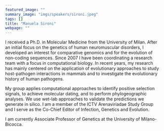 ```yaml
---
featured_image: ""
summary_image: "imgs/speakers/sironi.jpeg"
tags: []
title: "Manuela Sironi"
webpage: ""
---
```


I received a Ph.D. in Molecular Medicine from the University of Milan. After an
initial focus on the genetics of human neuromuscular disorders, I developed an
interest for comparative genomics and for the evolution of non-coding
sequences. Since 2007 I have been coordinating a research team with a focus in
computational biology. In recent years, my research has mainly centered on the
application of evolutionary approaches to study host-pathogen interactions in
mammals and to investigate the evolutionary history of human pathogens. 

My group applies computational approaches to identify positive selection signals,
to achieve molecular dating, and to perform phylogeographic analyses. We use
wet-lab approaches to validate the predictions we generate in silico. I am a
member of the ICTV Arenaviriadae Study Group and I serve as the Co-Chief Editor
of Infection, Genetics and Evolution.

I am currently Associate Professor of Genetics at the University of Milano-Bicocca.

<!-- ### More information
[Website]() -->
